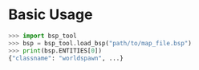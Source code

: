 # Basic Usage

```python
>>> import bsp_tool
>>> bsp = bsp_tool.load_bsp("path/to/map_file.bsp")
>>> print(bsp.ENTITIES[0])
{"classname": "worldspawn", ...}
```
